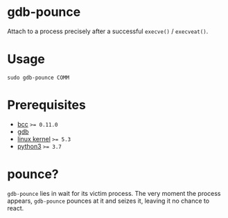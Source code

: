 # gdb-pounce

Attach to a process precisely after a successful `execve()` / `execveat()`.

# Usage

```
sudo gdb-pounce COMM
```

# Prerequisites

* [bcc](https://github.com/iovisor/bcc) `>= 0.11.0`
* [gdb](https://www.gnu.org/software/gdb/)
* [linux kernel](https://www.kernel.org/) `>= 5.3`
* [python3](https://www.python.org/) `>= 3.7`

# pounce?

`gdb-pounce` lies in wait for its victim process. The very moment the process
appears, `gdb-pounce` pounces at it and seizes it, leaving it no chance to
react.
